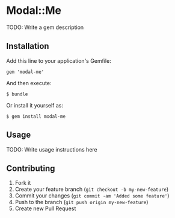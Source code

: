 # Modal::Me

TODO: Write a gem description

## Installation

Add this line to your application's Gemfile:

    gem 'modal-me'

And then execute:

    $ bundle

Or install it yourself as:

    $ gem install modal-me

## Usage

TODO: Write usage instructions here

## Contributing

1. Fork it
2. Create your feature branch (`git checkout -b my-new-feature`)
3. Commit your changes (`git commit -am 'Added some feature'`)
4. Push to the branch (`git push origin my-new-feature`)
5. Create new Pull Request
